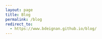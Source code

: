```yaml
---
layout: page
title: Blog
permalink: /blog
redirect_to:
  - https://www.bdeignan.github.io/blog/
---
```


